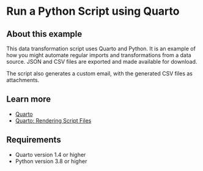 # Run a Python Script using Quarto

## About this example

This data transformation script uses Quarto and Python. It is an example
of how you might automate regular imports and transformations from a data
source. JSON and CSV files are exported and made available for download.

The script also generates a custom email, with the generated CSV files as
attachments.


## Learn more

* [Quarto](https://quarto.org)
* [Quarto: Rendering Script Files](https://quarto.org/docs/computations/render-scripts.html)

## Requirements

* Quarto version 1.4 or higher
* Python version 3.8 or higher
